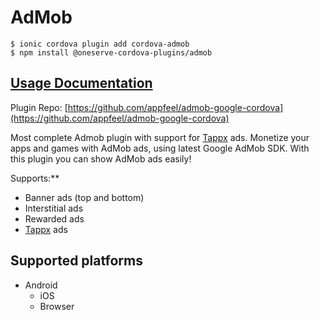 # AdMob

```
$ ionic cordova plugin add cordova-admob
$ npm install @oneserve-cordova-plugins/admob
```

## [Usage Documentation](https://oneserve.gitbook.io/oneserve-cordova-plugins/plugins/admob/)

Plugin Repo: [https://github.com/appfeel/admob-google-cordova](https://github.com/appfeel/admob-google-cordova)

Most complete Admob plugin with support for [Tappx](http://www.tappx.com/?h=dec334d63287772de859bdb4e977fce6) ads.
Monetize your apps and games with AdMob ads, using latest Google AdMob SDK. With this plugin you can show AdMob ads easily!

Supports:**
- Banner ads (top and bottom)
- Interstitial ads
- Rewarded ads
- [Tappx](http://www.tappx.com/?h=dec334d63287772de859bdb4e977fce6) ads

## Supported platforms

- Android
  - iOS
  - Browser
  



